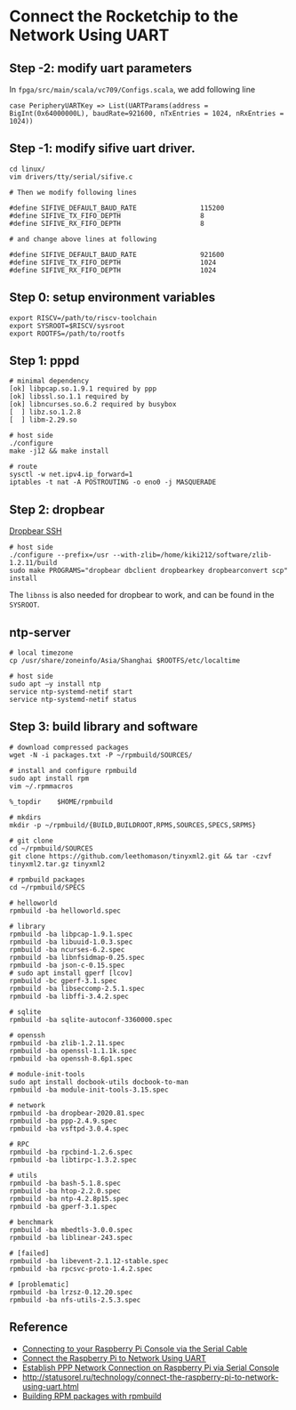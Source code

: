 # Connect the Rocketchip to the Network Using UART
## Step -2: modify uart parameters
In `fpga/src/main/scala/vc709/Configs.scala`, we add following line
```
case PeripheryUARTKey => List(UARTParams(address = BigInt(0x64000000L), baudRate=921600, nTxEntries = 1024, nRxEntries = 1024))
```

## Step -1: modify sifive uart driver.
```
cd linux/
vim drivers/tty/serial/sifive.c

# Then we modify following lines

#define SIFIVE_DEFAULT_BAUD_RATE                115200
#define SIFIVE_TX_FIFO_DEPTH                    8
#define SIFIVE_RX_FIFO_DEPTH                    8

# and change above lines at following

#define SIFIVE_DEFAULT_BAUD_RATE                921600
#define SIFIVE_TX_FIFO_DEPTH                    1024
#define SIFIVE_RX_FIFO_DEPTH                    1024
```

## Step 0: setup environment variables
```
export RISCV=/path/to/riscv-toolchain
export SYSROOT=$RISCV/sysroot
export ROOTFS=/path/to/rootfs

```
## Step 1: pppd
```
# minimal dependency
[ok] libpcap.so.1.9.1 required by ppp
[ok] libssl.so.1.1 required by 
[ok] libncurses.so.6.2 required by busybox
[  ] libz.so.1.2.8
[  ] libm-2.29.so

# host side
./configure
make -j12 && make install

# route
sysctl -w net.ipv4.ip_forward=1
iptables -t nat -A POSTROUTING -o eno0 -j MASQUERADE
```

## Step 2: dropbear
[Dropbear SSH](https://matt.ucc.asn.au/dropbear/dropbear.html)
```
# host side
./configure --prefix=/usr --with-zlib=/home/kiki212/software/zlib-1.2.11/build
sudo make PROGRAMS="dropbear dbclient dropbearkey dropbearconvert scp" install
```

The `libnss` is also needed for dropbear to work, and can be found in the `SYSROOT`.

## ntp-server
```
# local timezone
cp /usr/share/zoneinfo/Asia/Shanghai $ROOTFS/etc/localtime

# host side
sudo apt –y install ntp 
service ntp-systemd-netif start
service ntp-systemd-netif status
```

## Step 3: build library and software
```
# download compressed packages
wget -N -i packages.txt -P ~/rpmbuild/SOURCES/

# install and configure rpmbuild
sudo apt install rpm
vim ~/.rpmmacros

%_topdir    $HOME/rpmbuild

# mkdirs
mkdir -p ~/rpmbuild/{BUILD,BUILDROOT,RPMS,SOURCES,SPECS,SRPMS}

# git clone
cd ~/rpmbuild/SOURCES
git clone https://github.com/leethomason/tinyxml2.git && tar -czvf tinyxml2.tar.gz tinyxml2

# rpmbuild packages
cd ~/rpmbuild/SPECS

# helloworld
rpmbuild -ba helloworld.spec

# library
rpmbuild -ba libpcap-1.9.1.spec
rpmbuild -ba libuuid-1.0.3.spec
rpmbuild -ba ncurses-6.2.spec
rpmbuild -ba libnfsidmap-0.25.spec
rpmbuild -ba json-c-0.15.spec
# sudo apt install gperf [lcov]
rpmbuild -bc gperf-3.1.spec
rpmbuild -ba libseccomp-2.5.1.spec
rpmbuild -ba libffi-3.4.2.spec

# sqlite
rpmbuild -ba sqlite-autoconf-3360000.spec

# openssh
rpmbuild -ba zlib-1.2.11.spec
rpmbuild -ba openssl-1.1.1k.spec
rpmbuild -ba openssh-8.6p1.spec

# module-init-tools
sudo apt install docbook-utils docbook-to-man
rpmbuild -ba module-init-tools-3.15.spec

# network
rpmbuild -ba dropbear-2020.81.spec
rpmbuild -ba ppp-2.4.9.spec
rpmbuild -ba vsftpd-3.0.4.spec

# RPC
rpmbuild -ba rpcbind-1.2.6.spec
rpmbuild -ba libtirpc-1.3.2.spec

# utils 
rpmbuild -ba bash-5.1.8.spec
rpmbuild -ba htop-2.2.0.spec
rpmbuild -ba ntp-4.2.8p15.spec
rpmbuild -ba gperf-3.1.spec

# benchmark
rpmbuild -ba mbedtls-3.0.0.spec
rpmbuild -ba liblinear-243.spec

# [failed]
rpmbuild -ba libevent-2.1.12-stable.spec
rpmbuild -ba rpcsvc-proto-1.4.2.spec

# [problematic]
rpmbuild -ba lrzsz-0.12.20.spec
rpmbuild -ba nfs-utils-2.5.3.spec
```

## Reference
* [Connecting to your Raspberry Pi Console via the Serial Cable](https://medium.com/@sarala.saraswati/connecting-to-your-raspberry-pi-console-via-the-serial-cable-44d7df95f03e)
* [Connect the Raspberry Pi to Network Using UART](https://www.instructables.com/Connect-the-Raspberry-Pi-to-network-using-UART/)
* [Establish PPP Network Connection on Raspberry Pi via Serial Console](https://docs.j7k6.org/raspberry-pi-ppp-network-serial-console/)
* http://statusorel.ru/technology/connect-the-raspberry-pi-to-network-using-uart.html
* [Building RPM packages with rpmbuild](https://blog.packagecloud.io/rpm/rpmbuild/packaging/2015/06/29/building-rpm-packages-with-rpmbuild/)
